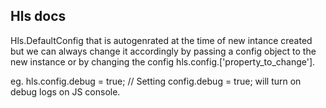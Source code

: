 ## Hls docs

Hls.DefaultConfig that is autogenrated at the time of new intance created but we can always change it accordingly by passing a config object to the new instance or by changing the config hls.config.['property_to_change'].

eg. hls.config.debug = true; // Setting config.debug = true; will turn on debug logs on JS console.

